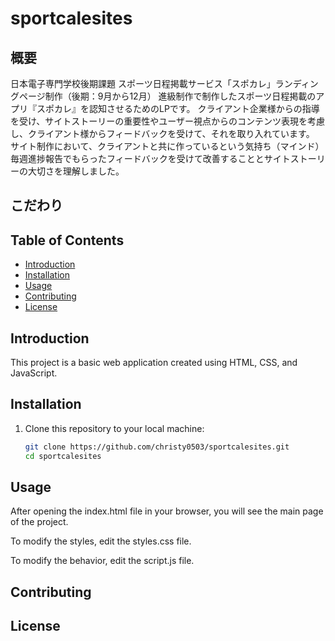 # sportcalesites

## 概要

日本電子専門学校後期課題
スポーツ日程掲載サービス「スポカレ」ランディングページ制作（後期：9月から12月）
進級制作で制作したスポーツ日程掲載のアプリ『スポカレ』を認知させるためのLPです。
クライアント企業様からの指導を受け、サイトストーリーの重要性やユーザー視点からのコンテンツ表現を考慮し、クライアント様からフィードバックを受けて、それを取り入れています。
サイト制作において、クライアントと共に作っているという気持ち（マインド）
毎週進捗報告でもらったフィードバックを受けて改善することとサイトストーリーの大切さを理解しました。

## こだわり


## Table of Contents

- [Introduction](#introduction)
- [Installation](#installation)
- [Usage](#usage)
- [Contributing](#contributing)
- [License](#license)

## Introduction

This project is a basic web application created using HTML, CSS, and JavaScript.

## Installation

1. Clone this repository to your local machine:

   ```bash
   git clone https://github.com/christy0503/sportcalesites.git
   cd sportcalesites

## Usage

After opening the index.html file in your browser, you will see the main page of the project.

To modify the styles, edit the styles.css file.

To modify the behavior, edit the script.js file.

## Contributing

## License

